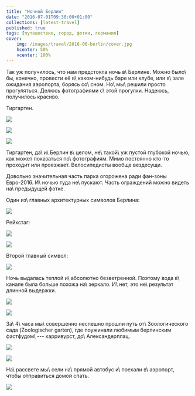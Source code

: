```yaml
---
title: "Ночной Берлин"
date: "2016-07-01T09:30:00+01:00"
collections: [latest-travel]
published: true
tags: [путешествие, город, фотки, германия]
cover:
    img: /images/travel/2016-06-berlin/cover.jpg
    hcenter: 50%
    vcenter: 100%
---
```


Так уж получилось, что нам предстояла ночь в\ Берлине. Можно было\ бы,
конечно, провести её в\ каком-нибудь баре или клубе, или в\ зале ожидания аэропорта,
борясь со\ сном. Но\ мы\ решили просто прогуляться. Делюсь фотографиями с\ этой
прогулки. Надеюсь, получилось красиво.

<!--more-->

Тиргартен.

![](/images/travel/2016-06-berlin/tiergarten-1.jpg)

![](/images/travel/2016-06-berlin/tiergarten-2.jpg)

![](/images/travel/2016-06-berlin/tiergarten-3.jpg)

Тиргартен, да\ и\ Берлин в\ целом, не\ такой\ уж пустой глубокой ночью, как может
показаться по\ фотографиям. Мимо постоянно кто-то проходит или проезжает.
Велосипедисты вообще вездесущи.

Довольно значительная часть парка огорожена ради фан-зоны Евро-2016. И\ ночью туда
не\ пускают. Часть ограждений можно видеть на\ предыдущей фотке.

Один из\ главных архитектурных символов Берлина:

![](/images/travel/2016-06-berlin/brandenburg-tor.jpg)

Рейхстаг:

![](/images/travel/2016-06-berlin/reichstag-1.jpg)

![](/images/travel/2016-06-berlin/reichstag-2.jpg)

Второй главный символ:

![](/images/travel/2016-06-berlin/fernsehturm.jpg)

Ночь выдалась теплой и\ абсолютно безветренной. Поэтому вода в\ канале была больше
похожа на\ зеркало. И\ нет, это не\ результат длинной выдержки.

![](/images/travel/2016-06-berlin/water-1.jpg)

![](/images/travel/2016-06-berlin/water-2.jpg)

За\ 4\ часа мы\ совершенно неспешно прошли путь от\ Зоологического сада
(Zoologischer garten), где поужинали любимым берлинским фастфудом\ --- карривурст,
до\ Александерплац.

![](/images/travel/2016-06-berlin/rest-1.jpg)

![](/images/travel/2016-06-berlin/rest-2.jpg)

На\ рассвете мы\ сели на\ прямой автобус и\ поехали в\ аэропорт, чтобы отправиться
домой спать.

![](/images/travel/2016-06-berlin/sunrise.jpg)
